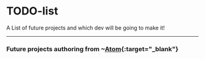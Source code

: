 # TODO-list
A List of future projects and which dev will be going to make it!

<hr>

### Future projects authoring from ~[Atom](https://github.com/Atomization){:target="_blank"}

